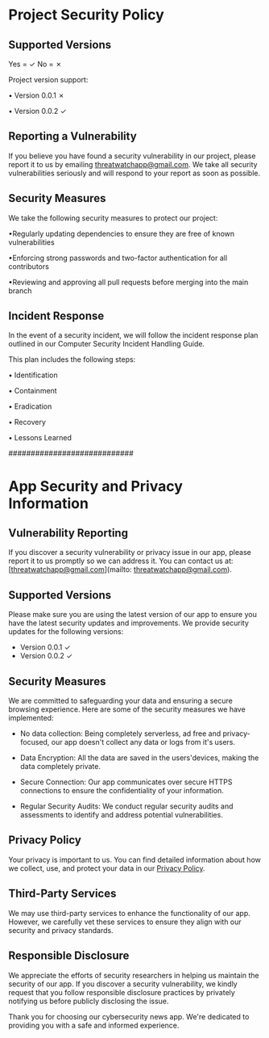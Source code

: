 # Project Security Policy

## Supported Versions

Yes = ✓
No = ✗

Project version support:

• Version 0.0.1 ✗

• Version 0.0.2 ✓

## Reporting a Vulnerability

If you believe you have found a security 
vulnerability in our project, please report it to us 
by emailing threatwatchapp@gmail.com. We take all security 
vulnerabilities seriously and will respond to your 
report as soon as possible.

## Security Measures

We take the following security measures to protect our project:

•Regularly updating dependencies to ensure they are free of known vulnerabilities

•Enforcing strong passwords and two-factor authentication for all contributors

•Reviewing and approving all pull requests before merging into the main branch

## Incident Response

In the event of a security incident, we will follow the incident response plan outlined in our Computer Security Incident Handling Guide.

This plan includes the following steps:

• Identification

• Containment

• Eradication

• Recovery

• Lessons Learned

############################

# App Security and Privacy Information

## Vulnerability Reporting

If you discover a security vulnerability or privacy issue in our app, please report it to us promptly so we can address it. You can contact us at: [threatwatchapp@gmail.com](mailto: threatwatchapp@gmail.com).

## Supported Versions

Please make sure you are using the latest version of our app to ensure you have the latest security updates and improvements. We provide security updates for the following versions:

- Version 0.0.1 ✓
- Version 0.0.2 ✓

## Security Measures

We are committed to safeguarding your data and ensuring a secure browsing experience. Here are some of the security measures we have implemented:

- No data collection: Being completely serverless, ad free and privacy-focused, our app doesn't collect any data or logs from it's users.

- Data Encryption: All the data are saved in the users'devices, making the data completely private.

- Secure Connection: Our app communicates over secure HTTPS connections to ensure the confidentiality of your information.

- Regular Security Audits: We conduct regular security audits and assessments to identify and address potential vulnerabilities.

## Privacy Policy

Your privacy is important to us. You can find detailed information about how we collect, use, and protect your data in our [Privacy Policy](https://www.threatwatch.com/privacy-policy).

## Third-Party Services

We may use third-party services to enhance the functionality of our app. However, we carefully vet these services to ensure they align with our security and privacy standards.

## Responsible Disclosure

We appreciate the efforts of security researchers in helping us maintain the security of our app. If you discover a security vulnerability, we kindly request that you follow responsible disclosure practices by privately notifying us before publicly disclosing the issue.

Thank you for choosing our cybersecurity news app. We're dedicated to providing you with a safe and informed experience.